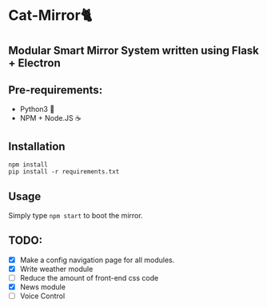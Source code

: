 # Cat-Mirror🐈
## Modular Smart Mirror System written using Flask + Electron

## Pre-requirements:
- Python3 🐍
- NPM + Node.JS ☕

## Installation
    npm install
    pip install -r requirements.txt

## Usage
Simply type `npm start` to boot the mirror.

## TODO:
- [x] Make a config navigation page for all modules.  
- [x] Write weather module  
- [ ] Reduce the amount of front-end css code  
- [X] News module  
- [ ] Voice Control  